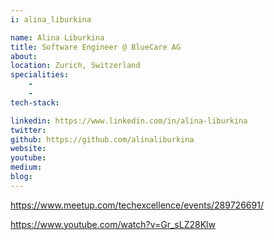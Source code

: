 ```yaml
---
i: alina_liburkina

name: Alina Liburkina
title: Software Engineer @ BlueCare AG
about: 
location: Zurich, Switzerland
specialities:
    - 
    - 
tech-stack: 

linkedin: https://www.linkedin.com/in/alina-liburkina
twitter: 
github: https://github.com/alinaliburkina
website: 
youtube: 
medium: 
blog: 
---
```


https://www.meetup.com/techexcellence/events/289726691/

https://www.youtube.com/watch?v=Gr_sLZ28Klw